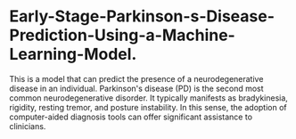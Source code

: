 # Early-Stage-Parkinson-s-Disease-Prediction-Using-a-Machine-Learning-Model.
This is a model that can predict the presence of a neurodegenerative disease in an individual.
Parkinson's disease (PD) is the second most common neurodegenerative disorder. It typically manifests as bradykinesia, rigidity, resting tremor, and posture instability.
In this sense, the adoption of computer-aided diagnosis tools can offer significant assistance to clinicians.
